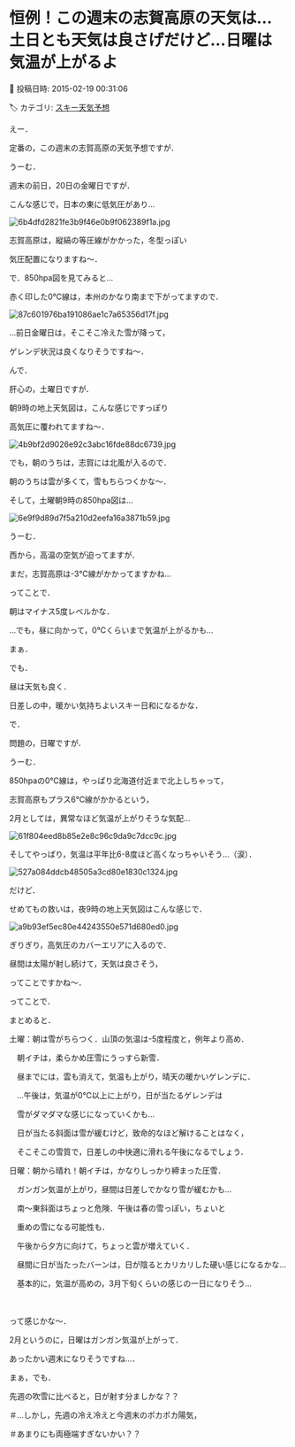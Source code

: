 # 恒例！この週末の志賀高原の天気は…土日とも天気は良さげだけど…日曜は気温が上がるよ

📅 投稿日時: 2015-02-19 00:31:06

🏷️ カテゴリ: [スキー天気予想](c6554f5c3c106093b511a8daae23757e8.md)

えー．


定番の，この週末の志賀高原の天気予想ですが．





うーむ．


週末の前日，20日の金曜日ですが．


こんな感じで，日本の東に低気圧があり…




![6b4dfd2821fe3b9f46e0b9f062389f1a.jpg](images/6b4dfd2821fe3b9f46e0b9f062389f1a.jpg)




志賀高原は，縦縞の等圧線がかかった，冬型っぽい


気圧配置になりますね～．





で．850hpa図を見てみると…


赤く印した0℃線は，本州のかなり南まで下がってますので．




![87c601976ba191086ae1c7a65356d17f.jpg](images/87c601976ba191086ae1c7a65356d17f.jpg)




…前日金曜日は，そこそこ冷えた雪が降って，


ゲレンデ状況は良くなりそうですね～．





んで．


肝心の，土曜日ですが．


朝9時の地上天気図は，こんな感じですっぽり


高気圧に覆われてますね～．




![4b9bf2d9026e92c3abc16fde88dc6739.jpg](images/4b9bf2d9026e92c3abc16fde88dc6739.jpg)




でも，朝のうちは，志賀には北風が入るので．


朝のうちは雲が多くて，雪もちらつくかな～．





そして，土曜朝9時の850hpa図は…




![6e9f9d89d7f5a210d2eefa16a3871b59.jpg](images/6e9f9d89d7f5a210d2eefa16a3871b59.jpg)




うーむ．


西から，高温の空気が迫ってますが．


まだ，志賀高原は-3℃線がかかってますかね…


ってことで．


朝はマイナス5度レベルかな．


…でも，昼に向かって，0℃くらいまで気温が上がるかも…


まぁ．


でも．


昼は天気も良く．


日差しの中，暖かい気持ちよいスキー日和になるかな．





で．


問題の，日曜ですが．


うーむ．


850hpaの0℃線は，やっぱり北海道付近まで北上しちゃって，


志賀高原もプラス6℃線がかかるという，


2月としては，異常なほど気温が上がりそうな気配…




![61f804eed8b85e2e8c96c9da9c7dcc9c.jpg](images/61f804eed8b85e2e8c96c9da9c7dcc9c.jpg)







そしてやっぱり，気温は平年比6-8度ほど高くなっちゃいそう…（涙）．




![527a084ddcb48505a3cd80e1830c1324.jpg](images/527a084ddcb48505a3cd80e1830c1324.jpg)







だけど．


せめてもの救いは，夜9時の地上天気図はこんな感じで．




![a9b93ef5ec80e44243550e571d680ed0.jpg](images/a9b93ef5ec80e44243550e571d680ed0.jpg)




ぎりぎり，高気圧のカバーエリアに入るので．


昼間は太陽が射し続けて，天気は良さそう，


ってことですかね～．





ってことで．


まとめると．





土曜：朝は雪がちらつく．山頂の気温は-5度程度と，例年より高め．


　朝イチは，柔らかめ圧雪にうっすら新雪．


　昼までには，雲も消えて，気温も上がり，晴天の暖かいゲレンデに．


　…午後は，気温が0℃以上に上がり，日が当たるゲレンデは


　雪がダマダマな感じになっていくかも…


　日が当たる斜面は雪が緩むけど，致命的なほど解けることはなく，


　そこそこの雪質で，日差しの中快適に滑れる午後になるでしょう．





日曜：朝から晴れ！朝イチは，かなりしっかり締まった圧雪．


　ガンガン気温が上がり，昼間は日差しでかなり雪が緩むかも…


　南～東斜面はちょっと危険．午後は春の雪っぽい，ちょいと


　重めの雪になる可能性も．　


　午後から夕方に向けて，ちょっと雲が増えていく．


　昼間に日が当たったバーンは，日が陰るとカリカリした硬い感じになるかな…


　基本的に，気温が高めの，3月下旬くらいの感じの一日になりそう…


　


って感じかな～．


2月というのに，日曜はガンガン気温が上がって．


あったかい週末になりそうですね…．


まぁ，でも．


先週の吹雪に比べると，日が射す分ましかな？？





＃…しかし，先週の冷え冷えと今週末のポカポカ陽気，


＃あまりにも両極端すぎないかい？？
